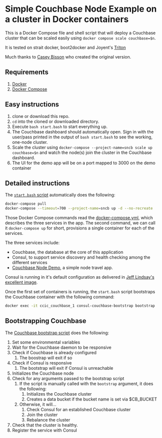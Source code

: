 # Simple Couchbase Node Example on a cluster in Docker containers

This is a Docker Compose file and shell script that will deploy a Couchbase cluster that can be scaled easily using `docker compose scale couchbase=$n`.

It is tested on strait docker, boot2docker and Joyent's [Triton](https://www.joyent.com/blog/understanding-triton-containers)

Much thanks to [Casey Bisson](https://github.com/misterbisson) who created the original version.

## Requirements
1. [Docker](https://docs.docker.com/)
2. [Docker Compose](https://docs.docker.com/compose/install/)


## Easy instructions

1. clone or download this repo.
1. `cd` into the cloned or downloaded directory.
1. Execute `bash start.bash` to start everything up.
1. The Couchbase dashboard should automatically open. Sign in with the user/pass printed in the output of `bash start.bash` to see the working, one-node cluster.
1. Scale the cluster using `docker-compose --project-name=sncb scale up couchbase=$n` and watch the node(s) join the cluster in the Couchbase dashboard.
1. The UI for the demo app will be on a port mapped to 3000 on the demo container


## Detailed instructions

The [`start.bash` script](https://raw.githubusercontent.com/corbinu/docker-demos/master/simple-couchbase/start.sh) automatically does the following:

```bash
docker-compose pull
docker-compose --timeout=700 --project-name=sncb up -d --no-recreate
```

Those Docker Compose commands read the [docker-compose.yml](https://raw.githubusercontent.com/corbinu/docker-demos/master/simple-couchbase/docker-compose.yml), which describes the three services in the app. The second command, we can call it `docker-compose up` for short, provisions a single container for each of the services.

The three services include:

- Couchbase, the database at the core of this application
- Consul, to support service discovery and health checking among the different services
- [Couchbase Node Demo](https://github.com/corbinu/consul-node-demo), a simple node travel app.

Consul is running in it's default configuration as delivered in [Jeff Lindsay's excellent image](https://registry.hub.docker.com/u/progrium/consul/).

Once the first set of containers is running, the `start.bash` script bootstraps the Couchbase container with the following command:

```bash
docker exec -it ccic_couchbase_1 consul-couchbase-bootstrap bootstrap
```

## Bootstrapping Couchbase

The [Couchbase bootstrap script](https://raw.githubusercontent.com/corbinu/consul-couchbase/master/bin/consul-couchbase-bootstrap) does the following:

1. Set some environmental variables
1. Wait for the Couchbase daemon to be responsive
1. Check if Couchbase is already configured
    1. The boostrap will exit if so
1. Check if Consul is responsive
    1. The bootstrap will exit if Consul is unreachable
1. Initializes the Couchbase node
1. Check for any arguments passed to the bootstrap script
    1. If the script is manually called with the `bootstrap` argument, it does the following:
        1. Initializes the Couchbase cluster
        1. Creates a data bucket if the bucket name is set via $CB_BUCKET
    1. Otherwise, it will...
        1. Check Consul for an established Couchbase cluster
        1. Join the cluster
        1. Rebalance the cluster
1. Check that the cluster is healthy.
1. Register the service with Consul
